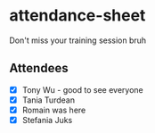 # attendance-sheet
Don't miss your training session bruh

## Attendees
-   [x] Tony Wu - good to see everyone
- [X] Tania Turdean
- [x] Romain was here 
- [x] Stefania Juks
